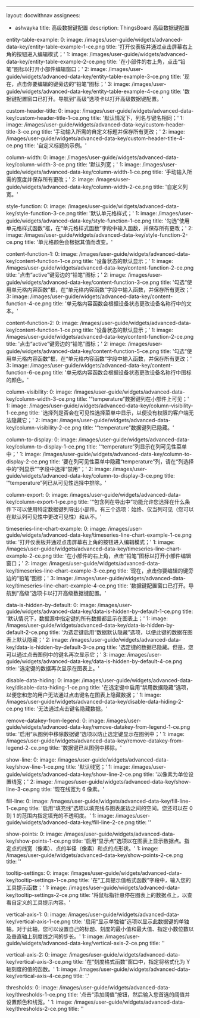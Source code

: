 ---
layout: docwithnav
assignees:
- ashvayka
title: 高级数据键配置
description: ThingsBoard 高级数据键配置

entity-table-example:
    0:
        image: /images/user-guide/widgets/advanced-data-key/entity-table-example-1-ce.png
        title: '打开仪表板并通过点击屏幕右上角的按钮进入编辑模式；'
    1:
        image: /images/user-guide/widgets/advanced-data-key/entity-table-example-2-ce.png
        title: '在小部件的右上角，点击“铅笔”图标以打开小部件编辑窗口；'
    2:
        image: /images/user-guide/widgets/advanced-data-key/entity-table-example-3-ce.png
        title: '现在，点击你要编辑的键旁边的“铅笔”图标；'
    3:
        image: /images/user-guide/widgets/advanced-data-key/entity-table-example-4-ce.png
        title: '数据键配置窗口已打开。导航到“高级”选项卡以打开高级数据键配置。'

custom-header-title:
    0:
        image: /images/user-guide/widgets/advanced-data-key/custom-header-title-1-ce.png
        title: '默认情况下，列名与键名相同；'
    1:
        image: /images/user-guide/widgets/advanced-data-key/custom-header-title-3-ce.png
        title: '手动输入所需的自定义标题并保存所有更改；'
    2:
        image: /images/user-guide/widgets/advanced-data-key/custom-header-title-4-ce.png
        title: '自定义标题的示例。'

column-width:
    0:
        image: /images/user-guide/widgets/advanced-data-key/column-width-3-ce.png
        title: '默认列宽；'
    1:
        image: /images/user-guide/widgets/advanced-data-key/column-width-1-ce.png
        title: '手动输入所需的宽度并保存所有更改；'
    2:
        image: /images/user-guide/widgets/advanced-data-key/column-width-2-ce.png
        title: '自定义列宽。'

style-function:
    0:
        image: /images/user-guide/widgets/advanced-data-key/style-function-3-ce.png
        title: '默认单元格样式；'
    1:
        image: /images/user-guide/widgets/advanced-data-key/style-function-1-ce.png
        title: '勾选“使用单元格样式函数”框，在“单元格样式函数”字段中输入函数，并保存所有更改；'
    2:
        image: /images/user-guide/widgets/advanced-data-key/style-function-2-ce.png
        title: '单元格颜色会根据其值而改变。'

content-function-1:
    0:
        image: /images/user-guide/widgets/advanced-data-key/content-function-1-ce.png
        title: '设备状态的默认显示；'
    1:
        image: /images/user-guide/widgets/advanced-data-key/content-function-2-ce.png
        title: '点击“active”键旁边的“铅笔”图标；'
    2:
        image: /images/user-guide/widgets/advanced-data-key/content-function-3-ce.png
        title: '勾选“使用单元格内容函数”框，在“单元格内容函数”字段中输入函数，并保存所有更改；'
    3:
        image: /images/user-guide/widgets/advanced-data-key/content-function-4-ce.png
        title: '单元格内容函数会根据设备状态更改设备名称行中的文本。'

content-function-2:
    0:
        image: /images/user-guide/widgets/advanced-data-key/content-function-1-ce.png
        title: '设备状态的默认显示；'
    1:
        image: /images/user-guide/widgets/advanced-data-key/content-function-2-ce.png
        title: '点击“active”键旁边的“铅笔”图标；'
    2:
        image: /images/user-guide/widgets/advanced-data-key/content-function-5-ce.png
        title: '勾选“使用单元格内容函数”框，在“单元格内容函数”字段中输入函数，并保存所有更改；'
    3:
        image: /images/user-guide/widgets/advanced-data-key/content-function-6-ce.png
        title: '单元格内容函数会根据设备状态更改设备名称行中图标的颜色。'

column-visibility:
    0:
        image: /images/user-guide/widgets/advanced-data-key/column-width-3-ce.png
        title: '“temperature”数据键列在小部件上可见；'
    1:
        image: /images/user-guide/widgets/advanced-data-key/column-visibility-1-ce.png
        title: '选择列是否会在可见性选择菜单中显示，以便没有权限的客户端无法隐藏它；'
    2:
        image: /images/user-guide/widgets/advanced-data-key/column-visibility-2-ce.png
        title: '“temperature”数据键列已隐藏。'

column-to-display:
    0:
        image: /images/user-guide/widgets/advanced-data-key/column-to-display-1-ce.png
        title: '“temperature”列显示在列可见性菜单中；'
    1:
        image: /images/user-guide/widgets/advanced-data-key/column-to-display-2-ce.png
        title: '要在列可见性菜单中隐藏“temperature”列，请在“列选择中的“列显示””字段中选择“禁用”；'
    2:
        image: /images/user-guide/widgets/advanced-data-key/column-to-display-3-ce.png
        title: '“temperature”列已从可见性选择中排除。'

column-export:
    0:
        image: /images/user-guide/widgets/advanced-data-key/column-export-1-pe.png
        title: '“包含列在导出中”功能允许您选择在什么条件下可以使用特定数据键列导出小部件。有三个选项：始终、仅当列可见（您可以在默认列可见性中更改可见性）和从不。'

timeseries-line-chart-example:
    0:
        image: /images/user-guide/widgets/advanced-data-key/timeseries-line-chart-example-1-ce.png
        title: '打开仪表板并通过点击屏幕右上角的按钮进入编辑模式；'
    1:
        image: /images/user-guide/widgets/advanced-data-key/timeseries-line-chart-example-2-ce.png
        title: '在小部件的右上角，点击“铅笔”图标以打开小部件编辑窗口；'
    2:
        image: /images/user-guide/widgets/advanced-data-key/timeseries-line-chart-example-3-ce.png
        title: '现在，点击你要编辑的键旁边的“铅笔”图标；'
    3:
        image: /images/user-guide/widgets/advanced-data-key/timeseries-line-chart-example-4-ce.png
        title: '数据键配置窗口已打开。导航到“高级”选项卡以打开高级数据键配置。'

data-is-hidden-by-default:
    0:
        image: /images/user-guide/widgets/advanced-data-key/data-is-hidden-by-default-1-сe.png
        title: '默认情况下，数据源中指定键的所有数据都显示在图表上；'
    1:
        image: /images/user-guide/widgets/advanced-data-key/data-is-hidden-by-default-2-сe.png
        title: '为选定键启用“数据默认隐藏”选项，以便此键的数据在图表上默认隐藏；'
    2:
        image: /images/user-guide/widgets/advanced-data-key/data-is-hidden-by-default-3-сe.png
        title: '选定键的数据已隐藏。但是，您可以通过点击图例中的键名再次显示它；'
    3:
        image: /images/user-guide/widgets/advanced-data-key/data-is-hidden-by-default-4-сe.png
        title: '选定键的数据再次显示在图表上。'
        
disable-data-hiding:
    0:
        image: /images/user-guide/widgets/advanced-data-key/disable-data-hiding-1-ce.png
        title: '在选定键中启用“禁用数据隐藏”选项，以便您和您的用户无法通过点击键名在图表上隐藏数据；'
    1:
        image: /images/user-guide/widgets/advanced-data-key/disable-data-hiding-2-ce.png
        title: '无法通过点击键名隐藏数据。'

remove-datakey-from-legend:
    0:
        image: /images/user-guide/widgets/advanced-data-key/remove-datakey-from-legend-1-ce.png
        title: '启用“从图例中移除数据键”选项以防止选定键显示在图例中；'
    1:
        image: /images/user-guide/widgets/advanced-data-key/remove-datakey-from-legend-2-ce.png
        title: '数据键已从图例中移除。'

show-line:
    0:
        image: /images/user-guide/widgets/advanced-data-key/show-line-1-ce.png
        title: '默认线宽；'
    1:
        image: /images/user-guide/widgets/advanced-data-key/show-line-2-ce.png
        title: '以像素为单位设置线宽；'
    2:
        image: /images/user-guide/widgets/advanced-data-key/show-line-3-ce.png
        title: '现在线宽为 6 像素。'

fill-line:
    0:
        image: /images/user-guide/widgets/advanced-data-key/fill-line-1-ce.png
        title: '启用“填充线”选项以填充线与图表底边之间的空间。您还可以在 0 到 1 的范围内指定填充的不透明度。'
    1:
        image: /images/user-guide/widgets/advanced-data-key/fill-line-2-ce.png
        title: ''

show-points:
    0:
        image: /images/user-guide/widgets/advanced-data-key/show-points-1-ce.png
        title: '启用“显示点”选项以在图表上显示数据点。指定点的线宽（像素）、点的半径（像素）和点的点形状。'
    1:
        image: /images/user-guide/widgets/advanced-data-key/show-points-2-ce.png
        title: ''

tooltip-settings:
    0:
        image: /images/user-guide/widgets/advanced-data-key/tooltip-settings-1-ce.png
        title: '在“工具提示值格式函数”字段中，输入您的工具提示函数；'
    1:
        image: /images/user-guide/widgets/advanced-data-key/tooltip-settings-2-ce.png
        title: '将鼠标指针悬停在图表上的数据点上，以查看自定义的工具提示内容。'

vertical-axis-1:
    0:
        image: /images/user-guide/widgets/advanced-data-key/vertical-axis-1-ce.png
        title: '启用“显示单独轴”选项以显示此数据键的单独轴。对于此轴，您可以设置自己的标题、刻度的最小值和最大值、指定小数位数以及垂直轴上刻度线之间的步长。'
    1:
        image: /images/user-guide/widgets/advanced-data-key/vertical-axis-2-ce.png
        title: ''

vertical-axis-2:
    0:
        image: /images/user-guide/widgets/advanced-data-key/vertical-axis-3-ce.png
        title: '在“刻度格式函数”窗口中，指定将格式化为 Y 轴刻度的值的函数。'
    1:
        image: /images/user-guide/widgets/advanced-data-key/vertical-axis-4-ce.png
        title: '.'

thresholds:
    0:
        image: /images/user-guide/widgets/advanced-data-key/thresholds-1-ce.png
        title: '点击“添加阈值”按钮，然后输入您首选的阈值并设置颜色和线宽。'
    1:
        image: /images/user-guide/widgets/advanced-data-key/thresholds-2-ce.png
        title: ''